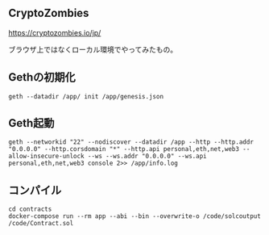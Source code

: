 ## CryptoZombies
https://cryptozombies.io/jp/

ブラウザ上ではなくローカル環境でやってみたもの。

## Gethの初期化
```
geth --datadir /app/ init /app/genesis.json
```

## Geth起動
```
geth --networkid "22" --nodiscover --datadir /app --http --http.addr "0.0.0.0" --http.corsdomain "*" --http.api personal,eth,net,web3 --allow-insecure-unlock --ws --ws.addr "0.0.0.0" --ws.api personal,eth,net,web3 console 2>> /app/info.log
```

## コンパイル
```
cd contracts
docker-compose run --rm app --abi --bin --overwrite-o /code/solcoutput /code/Contract.sol 
```
